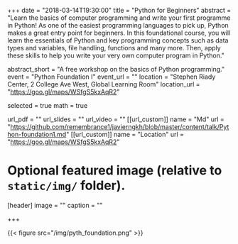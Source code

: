 +++
date = "2018-03-14T19:30:00"
title = "Python for Beginners"
abstract = "Learn the basics of computer programming and write your first programme in Python! As one of the easiest programming languages to pick up, Python makes a great entry point for beginners. In this foundational course, you will learn the essentials of Python and key programming concepts such as data types and variables, file handling, functions and many more. Then, apply these skills to help you write your very own computer program in Python."

abstract_short = "A free workshop on the basics of Python programming."
event = "Python Foundation I"
event_url = ""
location = "Stephen Riady Center, 2 College Ave West, Global Learning Room"
location_url = "https://goo.gl/maps/WSfgS5kxAqR2"

selected = true
math = true

url_pdf = ""
url_slides = ""
url_video = ""
[[url_custom]]
    name = "Md"
    url = "https://github.com/remembrance1/javierngkh/blob/master/content/talk/Python-foundation1.md"
[[url_custom]]
    name = "Location"
    url = "https://goo.gl/maps/WSfgS5kxAqR2"
    
# Optional featured image (relative to `static/img/` folder).
[header]
image = ""
caption = ""

+++

{{< figure src="/img/pyth_foundation.png" >}}

